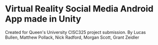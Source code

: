 <h1>Virtual Reality Social Media Android App made in Unity</h1>
Created for Queen's University CISC325 project submission.
By Lucas Bullen, Matthew Pollack, Nick Radford, Morgan Scott, Grant Zeidler
